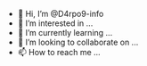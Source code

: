 - 👋 Hi, I’m @D4rpo9-info
- 👀 I’m interested in ...
- 🌱 I’m currently learning ...
- 💞️ I’m looking to collaborate on ...
- 📫 How to reach me ...

<!---
D4rpo9-info/D4rpo9-info is a ✨ special ✨ repository because its `README.md` (this file) appears on your GitHub profile.
You can click the Preview link to take a look at your changes.
--->


